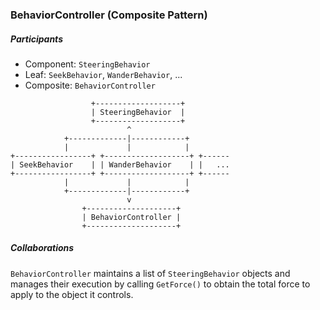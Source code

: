 ﻿### BehaviorController (Composite Pattern)

##### Participants
- Component: `SteeringBehavior`
- Leaf: `SeekBehavior`, `WanderBehavior`, ...
- Composite: `BehaviorController`

```
                  +-------------------+
                  | SteeringBehavior  |
                  +-------------------+
                          ^     
            +-------------|------------+         
            |             |            |       
+-----------------+ +-------------------+ +------
| SeekBehavior    | | WanderBehavior    | |   ...  
+-----------------+ +-------------------+ +------
            |             |            |       
            +-------------|------------+       
                          v     
                +--------------------+
                | BehaviorController |
                +--------------------+
```
##### Collaborations
`BehaviorController` maintains a list of `SteeringBehavior` objects and manages their execution by calling `GetForce()` to obtain the total force to apply to the object it controls.
